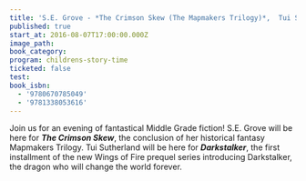 ```yaml
---
title: 'S.E. Grove - *The Crimson Skew (The Mapmakers Trilogy)*,  Tui Sutherland - *Wings of Fire: Legends: Darkstalker*'
published: true
start_at: 2016-08-07T17:00:00.000Z
image_path:
book_category:
program: childrens-story-time
ticketed: false
test:
book_isbn:
  - '9780670785049'
  - '9781338053616'
---
```



Join us for an evening of fantastical Middle Grade fiction! S.E. Grove will be here for ***The Crimson Skew***, the conclusion of her historical fantasy Mapmakers Trilogy. Tui Sutherland will be here for ***Darkstalker***, the first installment of the new Wings of Fire prequel series introducing Darkstalker, the dragon who will change the world forever.